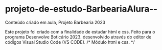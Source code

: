 # projeto-de-estudo-BarbeariaAlura--
Conteúdo criado em aula, Projeto Barbearia 2023

Este projeto foi criado com a finalidade de estudar html e css. 
Feito para o programa Desenvolve Boticário 2023.
desenvolvido através do editor de códigos Visual Studio Code (VS CODE). 
/* Módulo html e css. */
